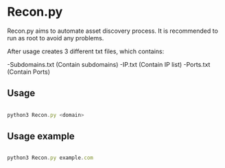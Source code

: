 # Recon.py

Recon.py aims to automate asset discovery process. It is recommended to run as root to avoid any problems.

After usage creates 3 different txt files, which contains:

-Subdomains.txt (Contain subdomains)
-IP.txt (Contain IP list)
-Ports.txt (Contain Ports)



## Usage

```javascript

python3 Recon.py <domain>

```
## Usage example

```javascript

python3 Recon.py example.com

```

